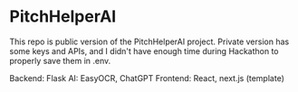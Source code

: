 # PitchHelperAI

This repo is public version of the PitchHelperAI project. Private version has some keys and APIs, and I didn't have enough time during Hackathon to properly save them in .env.

Backend: Flask
AI: EasyOCR, ChatGPT
Frontend: React, next.js (template)